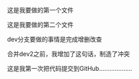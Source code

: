 这是我要做的第一个文件

这是我要做的第二个文件

dev分支要做的事情是完成增删改查

合并dev2之前，我增加了这句话，制造了冲突

这是我第一次把代码提交到GitHub...................